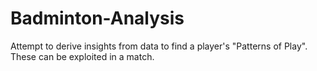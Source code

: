 # Badminton-Analysis
Attempt to derive insights from data to find a player's "Patterns of Play". These can be exploited in a match.
